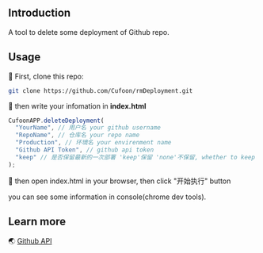## Introduction

A tool to delete some deployment of Github repo.

## Usage

🍊 First, clone this repo:

```bash
git clone https://github.com/Cufoon/rmDeployment.git
```

🍊 then write your infomation in **index.html**

```javascript
CufoonAPP.deleteDeployment(
  "YourName", // 用户名 your github username
  "RepoName", // 仓库名 your repo name
  "Production", // 环境名 your envirenment name
  "Github API Token", // github api token
  "keep" // 是否保留最新的一次部署 'keep'保留 'none'不保留, whether to keep the latest deployment, 'keep' or 'none'
);
```

🍊 then open index.html in your browser, then click "开始执行" button

you can see some information in console(chrome dev tools).

## Learn more

🌏 [Github API](https://docs.github.com/en/rest)
